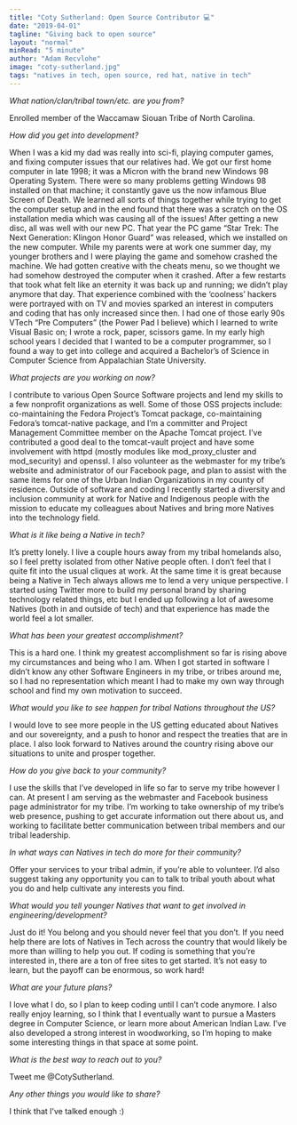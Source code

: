 ```yaml
---
title: "Coty Sutherland: Open Source Contributor 💻"
date: "2019-04-01"
tagline: "Giving back to open source"
layout: "normal"
minRead: "5 minute"
author: "Adam Recvlohe"
image: "coty-sutherland.jpg"
tags: "natives in tech, open source, red hat, native in tech"
---
```


<em>What nation/clan/tribal town/etc. are you from?</em>

Enrolled member of the Waccamaw Siouan Tribe of North Carolina.

<em>How did you get into development?</em>

When I was a kid my dad was really into sci-fi, playing computer games, and fixing computer issues that our relatives had. We got our first home computer in late 1998; it was a Micron with the brand new Windows 98 Operating System. There were so many problems getting Windows 98 installed on that machine; it constantly gave us the now infamous Blue Screen of Death. We learned all sorts of things together while trying to get the computer setup and in the end found that there was a scratch on the OS installation media which was causing all of the issues! After getting a new disc, all was well with our new PC. That year the PC game “Star Trek: The Next Generation: Klingon Honor Guard” was released, which we installed on the new computer. While my parents were at work one summer day, my younger brothers and I were playing the game and somehow crashed the machine. We had gotten creative with the cheats menu, so we thought we had somehow destroyed the computer when it crashed. After a few restarts that took what felt like an eternity it was back up and running; we didn’t play anymore that day. That experience combined with the ‘coolness’ hackers were portrayed with on TV and movies sparked an interest in computers and coding that has only increased since then. I had one of those early 90s VTech “Pre Computers” (the Power Pad I believe) which I learned to write Visual Basic on; I wrote a rock, paper, scissors game. In my early high school years I decided that I wanted to be a computer programmer, so I found a way to get into college and acquired a Bachelor’s of Science in Computer Science from Appalachian State University.

<em>What projects are you working on now?</em>

I contribute to various Open Source Software projects and lend my skills to a few nonprofit organizations as well. Some of those OSS projects include: co-maintaining the Fedora Project’s Tomcat package, co-maintaining Fedora’s tomcat-native package, and I’m a committer and Project Management Committee member on the Apache Tomcat project. I’ve contributed a good deal to the tomcat-vault project and have some involvement with httpd (mostly modules like mod_proxy_cluster and mod_security) and openssl. I also volunteer as the webmaster for my tribe’s website and administrator of our Facebook page, and plan to assist with the same items for one of the Urban Indian Organizations in my county of residence. Outside of software and coding I recently started a diversity and inclusion community at work for Native and Indigenous people with the mission to educate my colleagues about Natives and bring more Natives into the technology field.

<em>What is it like being a Native in tech?</em>

It’s pretty lonely. I live a couple hours away from my tribal homelands also, so I feel pretty isolated from other Native people often. I don’t feel that I quite fit into the usual cliques at work. At the same time it is great because being a Native in Tech always allows me to lend a very unique perspective. I started using Twitter more to build my personal brand by sharing technology related things, etc but I ended up following a lot of awesome Natives (both in and outside of tech) and that experience has made the world feel a lot smaller.

<em>What has been your greatest accomplishment?</em>

This is a hard one. I think my greatest accomplishment so far is rising above my circumstances and being who I am. When I got started in software I didn’t know any other Software Engineers in my tribe, or tribes around me, so I had no representation which meant I had to make my own way through school and find my own motivation to succeed.

<em>What would you like to see happen for tribal Nations throughout the US?</em>

I would love to see more people in the US getting educated about Natives and our sovereignty, and a push to honor and respect the treaties that are in place. I also look forward to Natives around the country rising above our situations to unite and prosper together.

<em>How do you give back to your community?</em>

I use the skills that I’ve developed in life so far to serve my tribe however I can. At present I am serving as the webmaster and Facebook business page administrator for my tribe. I’m working to take ownership of my tribe’s web presence, pushing to get accurate information out there about us, and working to facilitate better communication between tribal members and our tribal leadership.

<em>In what ways can Natives in tech do more for their community?</em>

Offer your services to your tribal admin, if you’re able to volunteer. I’d also suggest taking any opportunity you can to talk to tribal youth about what you do and help cultivate any interests you find.

<em>What would you tell younger Natives that want to get involved in engineering/development?</em>

Just do it! You belong and you should never feel that you don’t. If you need help there are lots of Natives in Tech across the country that would likely be more than willing to help you out. If coding is something that you’re interested in, there are a ton of free sites to get started. It’s not easy to learn, but the payoff can be enormous, so work hard!

<em>What are your future plans?</em>

I love what I do, so I plan to keep coding until I can’t code anymore. I also really enjoy learning, so I think that I eventually want to pursue a Masters degree in Computer Science, or learn more about American Indian Law. I’ve also developed a strong interest in woodworking, so I’m hoping to make some interesting things in that space at some point.

<em>What is the best way to reach out to you?</em>

Tweet me @CotySutherland.

<em>Any other things you would like to share?</em>

I think that I’ve talked enough :)

